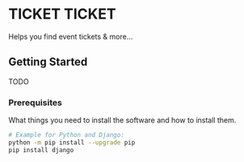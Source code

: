 # TICKET TICKET

Helps you find event tickets & more...

## Getting Started

TODO

### Prerequisites

What things you need to install the software and how to install them.

```bash
# Example for Python and Django:
python -m pip install --upgrade pip
pip install django

